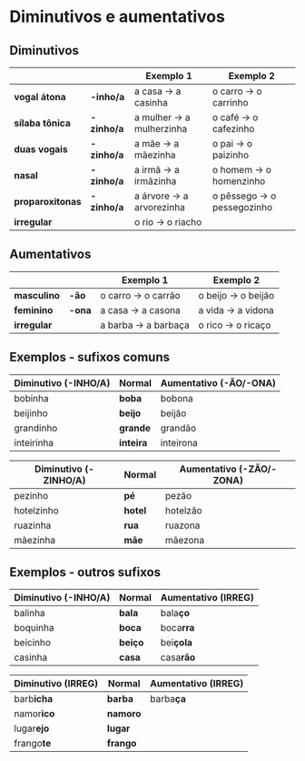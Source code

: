 # Diminutivos e aumentativos

## Diminutivos

||| Exemplo 1 | Exemplo 2|
| -- | -- | -- | -- |
| **vogal átona**   | **-inho/a**  | a casa -> a casinha       | o carro -> o carrinho   |
| **sílaba tônica** | **-zinho/a** | a mulher -> a mulherzinha | o café -> o cafezinho   |
| **duas vogais**   | **-zinho/a** | a mãe -> a mãezinha       | o pai -> o paizinho     |
| **nasal**         | **-zinho/a** | a irmã -> a irmãzinha     | o homem -> o homenzinho |
| **proparoxitonas**| **-zinho/a** | a árvore -> a arvorezinha | o pêssego -> o pessegozinho |
| **irregular**     |              | o rio -> o riacho ||

## Aumentativos

||| Exemplo 1 | Exemplo 2|
| -- | -- | -- | -- |
| **masculino** | **-ão**  | o carro -> o carrão  | o beijo -> o beijão |
| **feminino**  | **-ona** | a casa -> a casona   | a vida -> a vidona  |
| **irregular** |          | a barba -> a barbaça | o rico -> o ricaço  |

## Exemplos - sufixos comuns

| Diminutivo (-INHO/A) | Normal | Aumentativo (-ÃO/-ONA) |
| -- | -- | -- |
| bobinha    | **boba**    | bobona |
| beijinho   | **beijo**   | beijão |
| grandinho  | **grande**  | grandão |
| inteirinha | **inteira** | inteirona |

| Diminutivo (-ZINHO/A) | Normal | Aumentativo (-ZÃO/-ZONA) |
| -- | -- | -- |
| pezinho    | **pé**    | pezão |
| hotelzinho | **hotel** | hotelzão |
| ruazinha   | **rua**   | ruazona |
| mãezinha   | **mãe**   | mãezona |

## Exemplos - outros sufixos

| Diminutivo (-INHO/A) | Normal | Aumentativo (IRREG) |
| -- | -- | -- |
| balinha  | **bala**  | bala**ço** |
| boquinha | **boca**  | boca**rra** |
| beicinho | **beiço** | bei**çola** |
| casinha  | **casa**  | casa**rão** |

| Diminutivo (IRREG) | Normal | Aumentativo (IRREG) |
| -- | -- | -- |
| barb**icha** | **barba**  | barba**ça** |
| namor**ico** | **namoro** ||
| lugar**ejo** | **lugar**  ||
| frango**te** | **frango** ||
